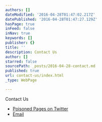 ```yaml
---
authors: []
dateModified: '2016-04-28T01:47:02.217Z'
datePublished: '2016-04-28T01:47:27.129Z'
hasPage: true
inFeed: false
inNav: true
keywords: []
publisher: {}
title: ''
description: Contact Us
author: []
starred: false
sourcePath: _posts/2016-04-28-contact.md
published: true
url: contact-us/index.html
_type: WebPage

---
```

Contact Us

* [Poisoned Pages on Twitter][0]
* [Email][1]

[0]: https://twitter.com/poisonedpages
[1]: mailto:contact@poisonedpages.com